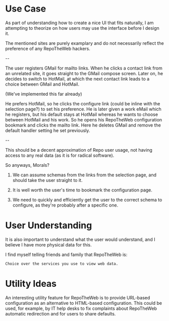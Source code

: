 # Use Case #

As part of understanding how to create a nice UI that fits naturally, I am attempting to theorize on how users may use the interface before I design it. 

The mentioned sites are purely examplary and do not necessarily reflect the preference of any RepoTheWeb hackers. 

--

The user registers GMail for mailto links. When he clicks a contact link from an unrelated site, it goes straight to the GMail compose screen. Later on, he decides to switch to HotMail, at which the next contact link leads to a choice between GMail and HotMail.

(We've implemented this far already)

He prefers HotMail, so he clicks the configure link (could be inline with the selection page?) to set his preference. He is later given a work eMail which he registers, but his default stays at HotMail whereas he wants to choose between HotMail and his work. So he opens his RepoTheWeb configuration bookmark and clicks the mailto link. Here he deletes GMail and remove the default handler setting he set previously.

-- 

This should be a decent approximation of Repo user usage, not having access to any real data (as it is for radical software).  

So anyways, Morals?

1. We can assume schemas from the links from the selection page, and should take the user straight to it.

2. It is well worth the user's time to bookmark the configuration page. 

3. We need to quickly and efficiently get the user to the correct schema to configure, as they're probably after a specific one. 

# User Understanding #

It is also important to understand what the user would understand, and I believe I have more physical data for this.

I find myself telling friends and family that RepoTheWeb is:

	Choice over the services you use to view web data. 

# Utility Ideas #

An interesting utility feature for RepoTheWeb is to provide URL-based configuration as an alternative to HTML-based configuration. This could be used, for example, by IT help desks to fix complaints about RepoTheWeb automatic redirection and for users to share defaults. 